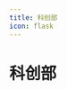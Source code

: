 ```yaml
---
title: 科创部
icon: flask
---
```


# 科创部

<div class="catalog-display-container">
  <Catalog base="/SciTech/" />
</div>
